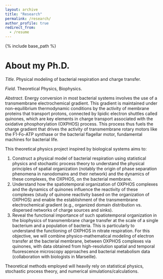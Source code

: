 ```yaml
---
layout: archive
title: "Research"
permalink: /research/
author_profile: true
redirect_from:
  - /resume
---
```


{% include base_path %}

About my Ph.D. 
======

<i>Title</i>. Physical modeling of bacterial respiration and charge transfer.

<i>Field</i>. Theoretical Physics, Biophysics.

<i>Abstract</i>. Energy conversion in most bacterial systems involves the use of a transmembrane electrochemical gradient. This gradient is maintained under non-equilibrium thermodynamic conditions by the activity of membrane proteins that transport protons, connected by lipidic electron shuttles called quinones, which are key elements in charge transport associated with the oxidative phosphorylation (OXPHOS) process. This process thus fuels the charge gradient that drives the activity of transmembrane rotary motors like the F1-Fo-ATP synthase or the bacterial flagellar motor, fundamental machines for bacterial life.

This theoretical physics project inspired by biological systems aims to:

1) Construct a physical model of bacterial respiration using statistical physics and stochastic process theory to understand the physical principles of spatial organization (notably the origin of phase separation phenomena in nanodomains and their network) and the dynamics of these complexes, the OXPHOS, on the bacterial membrane.
2) Understand how the spatiotemporal organization of OXPHOS complexes and the dynamics of quinones influence the reactivity of these complexes (study of quinone reactivity based on the organization of OXPHOS) and enable the establishment of the transmembrane electrochemical gradient (e.g., organized domain distribution vs. dispersed networks of charge sources and sinks).
3) Reveal the functional importance of such spatiotemporal organization in the biophysics of transmembrane charge transfer at the scale of a single bacterium and a population of bacteria. This is particularly to understand the functioning of OXPHOS in nitrate respiration. For this objective, we will combine physico-mathematical modeling of electron transfer at the bacterial membrane, between OXPHOS complexes via quinones, with data obtained from high-resolution spatial and temporal fluorescence microscopy approaches and bacterial metabolism data (collaboration with biologists in Marseille).

Theoretical methods employed will heavily rely on statistical physics, stochastic process theory, and numerical simulations/calculations.
